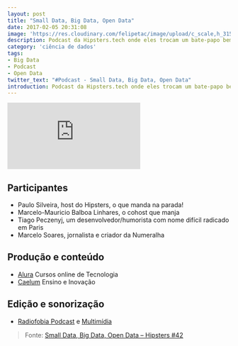 ```yaml
---
layout: post
title: "Small Data, Big Data, Open Data"
date: 2017-02-05 20:31:08
image: 'https://res.cloudinary.com/felipetac/image/upload/c_scale,h_315,w_600/v1516739644/Hipsters-42_ou2f6d.png'
description: Podcast da Hipsters.tech onde eles trocam um bate-papo bem aberto e descontraído sobre Big Data
category: 'ciência de dados'
tags:
- Big Data
- Podcast
- Open Data
twitter_text: "#Podcast - Small Data, Big Data, Open Data"
introduction: Podcast da Hipsters.tech onde eles trocam um bate-papo bem aberto e descontraído sobre Big Data
---
```

<iframe class="podcast" src="https://hipsters.tech/?powerpress_embed=871-podcast&amp;powerpress_player=mediaelement-audio" frameborder="0" scrolling="no"></iframe>

## Participantes

- Paulo Silveira, host do Hipsters, o que manda na parada!
- Marcelo-Mauricio Balboa Linhares, o cohost que manja
- Tiago Peczenyj, um desenvolvedor/humorista com nome difícil radicado em Paris
- Marcelo Soares, jornalista e criador da Numeralha

## Produção e conteúdo

- [Alura](https://www.alura.com.br/) Cursos online de Tecnologia
- [Caelum](https://www.caelum.com.br/) Ensino e Inovação

## Edição e sonorização

- [Radiofobia Podcast](http://www.radiofobia.com.br/) e [Multimídia](http://www.radiofobia.com.br/)

> Fonte: [Small Data, Big Data, Open Data – Hipsters #42](https://hipsters.tech/small-data-big-data-open-data-hipsters-42/)
